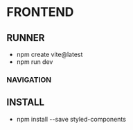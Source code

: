 # FRONTEND

## RUNNER
- npm create vite@latest
- npm run dev

### NAVIGATION


## INSTALL
- npm install --save styled-components

